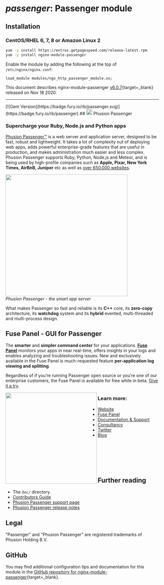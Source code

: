 # _passenger_: Passenger module


## Installation

### CentOS/RHEL 6, 7, 8 or Amazon Linux 2

```bash
yum -y install https://extras.getpagespeed.com/release-latest.rpm
yum -y install nginx-module-passenger
```

Enable the module by adding the following at the top of `/etc/nginx/nginx.conf`:

```nginx
load_module modules/ngx_http_passenger_module.so;
```


This document describes nginx-module-passenger [v6.0.7](https://github.com/phusion/passenger/releases/tag/release-6.0.7){target=_blank} 
released on Nov 18 2020.
    
<hr />
[![Gem Version](https://badge.fury.io/rb/passenger.svg)](https://badge.fury.io/rb/passenger)
## <img src="images/passenger_logo.svg" alt="passenger logo" style="margin-bottom: -.2em; width: 1.4em"> Phusion Passenger
<h3>Supercharge your Ruby, Node.js and Python apps</h3>

[Phusion Passenger™](https://www.phusionpassenger.com/) is a web server and application server, designed to be fast, robust and lightweight. It takes a lot of complexity out of deploying web apps, adds powerful enterprise-grade features that are useful in production, and makes administration much easier and less complex. Phusion Passenger supports Ruby, Python, Node.js and Meteor, and is being used by high-profile companies such as **Apple, Pixar, New York Times, AirBnB, Juniper** etc as well as [over 650.000 websites](http://trends.builtwith.com/Web-Server/Phusion-Passenger).

<a href="https://vimeo.com/224923750"><img src="https://github.com/phusion/passenger/blob/stable-5.2/images/justin.png" height="400"></a><br><em>Phusion Passenger - the smart app server</em>

<p>What makes Passenger so fast and reliable is its <strong>C++</strong> core, its <strong>zero-copy</strong> architecture, its <strong>watchdog</strong> system and its <strong>hybrid</strong> evented, multi-threaded and multi-process design.</p>

## Fuse Panel - GUI for Passenger
The <strong>smarter</strong> and <strong>simpler command center</strong> for your applications. <strong><a href="https://www.phusionpassenger.com/fuse-panel" target="_blank">Fuse Panel</a></strong> monitors your apps in near real-time, offers insights in your logs and enables analyzing and troubleshooting issues. New and exclusively available in the Fuse Panel is much-requested feature <strong>per-application log viewing and splitting</strong>.

Regardless of if you’re running Passenger open source or you’re one of our enterprise customers, the Fuse Panel is available for free while in beta. <a href="https://www.phusionpassenger.com/fuse-panel" target="_blank">Give it a try</a>.

<img src="https://github.com/phusion/passenger/blob/stable-5.2/images/spark.png" align="left" width="300">

### Learn more:
- [Website](https://www.phusionpassenger.com/)
- [Fuse Panel](https://www.phusionpassenger.com/fuse-panel)
- [Documentation &amp; Support](https://www.phusionpassenger.com/support)
- [Consultancy](https://www.phusion.nl/consultancy)
- [Twitter](https://twitter.com/phusion_nl)
- [Blog](http://blog.phusion.nl/)

<br/><br/><br/><br/><br/>

## Further reading

 * The `doc/` directory.
 * [Contributors Guide](https://github.com/phusion/passenger/blob/master/CONTRIBUTING.md)
 * [Phusion Passenger support page](https://www.phusionpassenger.com/support)
 * [Phusion Passenger release notes](https://blog.phusion.nl/tag/passenger-releases/)

## Legal

"Passenger" and "Phusion Passenger" are registered trademarks of Phusion Holding B.V.

## GitHub

You may find additional configuration tips and documentation for this module in the [GitHub repository for 
nginx-module-passenger](https://github.com/phusion/passenger){target=_blank}.